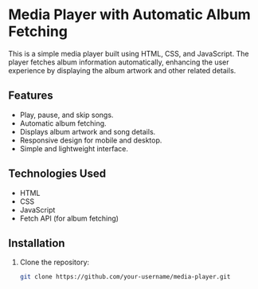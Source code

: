 # Media Player with Automatic Album Fetching

This is a simple media player built using HTML, CSS, and JavaScript. The player fetches album information automatically, enhancing the user experience by displaying the album artwork and other related details.

## Features

- Play, pause, and skip songs.
- Automatic album fetching.
- Displays album artwork and song details.
- Responsive design for mobile and desktop.
- Simple and lightweight interface.

## Technologies Used

- HTML
- CSS
- JavaScript
- Fetch API (for album fetching)

## Installation

1. Clone the repository:
   ```bash
   git clone https://github.com/your-username/media-player.git
